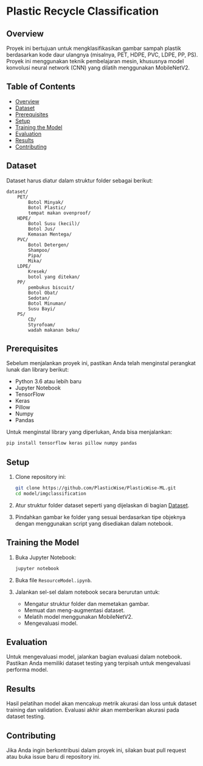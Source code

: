 # Plastic Recycle Classification

## Overview

Proyek ini bertujuan untuk mengklasifikasikan gambar sampah plastik berdasarkan kode daur ulangnya (misalnya, PET, HDPE, PVC, LDPE, PP, PS). Proyek ini menggunakan teknik pembelajaran mesin, khususnya model konvolusi neural network (CNN) yang dilatih menggunakan MobileNetV2.

## Table of Contents

- [Overview](#overview)
- [Dataset](#dataset)
- [Prerequisites](#prerequisites)
- [Setup](#setup)
- [Training the Model](#training-the-model)
- [Evaluation](#evaluation)
- [Results](#results)
- [Contributing](#contributing)

## Dataset

Dataset harus diatur dalam struktur folder sebagai berikut:

```
dataset/
    PET/
        Botol Minyak/
        Botol Plastic/
        tempat makan ovenproof/
    HDPE/
        Botol Susu (kecil)/
        Botol Jus/
        Kemasan Mentega/
    PVC/
        Botol Detergen/
        Shampoo/
        Pipa/
        Mika/
    LDPE/
        Kresek/
        botol yang ditekan/
    PP/
        pembukus biscuit/
        Botol Obat/
        Sedotan/
        Botol Minuman/
        Susu Bayi/
    PS/
        CD/
        Styrofoam/
        wadah makanan beku/
```

## Prerequisites

Sebelum menjalankan proyek ini, pastikan Anda telah menginstal perangkat lunak dan library berikut:

- Python 3.6 atau lebih baru
- Jupyter Notebook
- TensorFlow
- Keras
- Pillow
- Numpy
- Pandas

Untuk menginstal library yang diperlukan, Anda bisa menjalankan:

```bash
pip install tensorflow keras pillow numpy pandas
```

## Setup

1. Clone repository ini:

   ```bash
   git clone https://github.com/PlasticWise/PlasticWise-ML.git
   cd model/imgclassification
   ```

2. Atur struktur folder dataset seperti yang dijelaskan di bagian [Dataset](#dataset).

3. Pindahkan gambar ke folder yang sesuai berdasarkan tipe objeknya dengan menggunakan script yang disediakan dalam notebook.

## Training the Model

1. Buka Jupyter Notebook:

   ```bash
   jupyter notebook
   ```

2. Buka file `ResourceModel.ipynb`.

3. Jalankan sel-sel dalam notebook secara berurutan untuk:
   - Mengatur struktur folder dan memetakan gambar.
   - Memuat dan meng-augmentasi dataset.
   - Melatih model menggunakan MobileNetV2.
   - Mengevaluasi model.

## Evaluation

Untuk mengevaluasi model, jalankan bagian evaluasi dalam notebook. Pastikan Anda memiliki dataset testing yang terpisah untuk mengevaluasi performa model.

## Results

Hasil pelatihan model akan mencakup metrik akurasi dan loss untuk dataset training dan validation. Evaluasi akhir akan memberikan akurasi pada dataset testing.

## Contributing

Jika Anda ingin berkontribusi dalam proyek ini, silakan buat pull request atau buka issue baru di repository ini.
